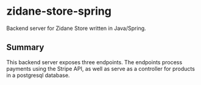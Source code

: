 # zidane-store-spring
Backend server for Zidane Store written in Java/Spring.

## Summary

This backend server exposes three endpoints. The endpoints process payments using the Stripe API, as well as serve as a controller for products in a postgresql database.
